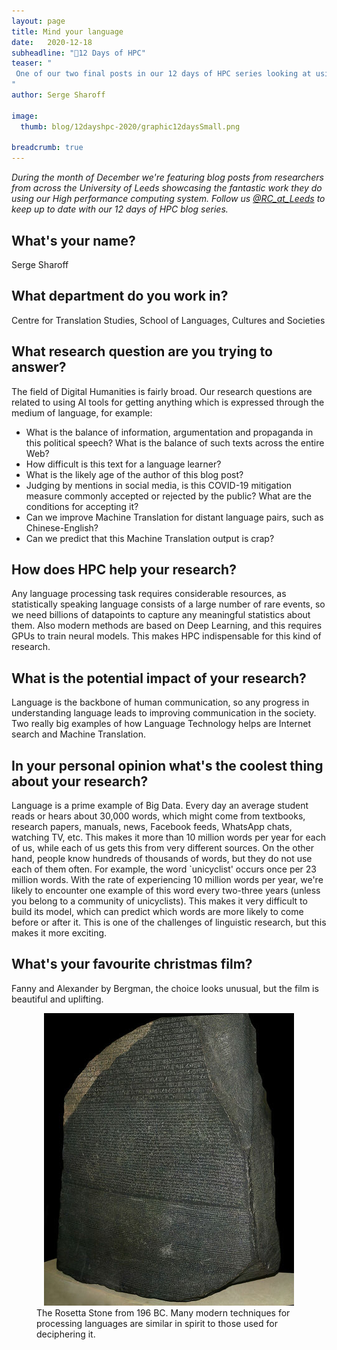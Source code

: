 ```yaml
---
layout: page
title: Mind your language
date:   2020-12-18
subheadline: "🎄12 Days of HPC"
teaser: "
 One of our two final posts in our 12 days of HPC series looking at using the HPC to study language using AI!
"
author: Serge Sharoff

image:
  thumb: blog/12dayshpc-2020/graphic12daysSmall.png

breadcrumb: true
---
```


_During the month of December we're featuring blog posts from researchers from across the University of Leeds showcasing the fantastic work they do using our High performance computing system. Follow us [@RC_at_Leeds](https://twitter.com/RC_at_leeds) to keep up to date with our 12 days of HPC blog series._

## What's your name?

Serge Sharoff

## What department do you work in?

Centre for Translation Studies, School of Languages, Cultures and Societies

## What research question are you trying to answer?

The field of Digital Humanities is fairly broad.  Our research questions are related to using AI tools for getting anything which is expressed through the medium of language, for example:
- What is the balance of information, argumentation and propaganda in this political speech?  What is the balance of such texts across the entire Web?
- How difficult is this text for a language learner?
- What is the likely age of the author of this blog post?
- Judging by mentions in social media, is this COVID-19 mitigation measure commonly accepted or rejected by the public?  What are the conditions for accepting it?
- Can we improve Machine Translation for distant language pairs, such as Chinese-English?
- Can we predict that this Machine Translation output is crap?

## How does HPC help your research?

Any language processing task requires considerable resources, as statistically speaking language consists of a large number of rare events, so we need billions of datapoints to capture any meaningful statistics about them.  Also modern methods are based on Deep Learning, and this requires GPUs to train neural models.  This makes HPC indispensable for this kind of research.

## What is the potential impact of your research?

Language is the backbone of human communication, so any progress in understanding language leads to improving communication in the society.  Two really big examples of how Language Technology helps are Internet search and Machine Translation.  

## In your personal opinion what's the coolest thing about your research?

Language is a prime example of Big Data.  Every day an average student reads or hears about 30,000 words, which might come from textbooks, research papers, manuals, news, Facebook feeds, WhatsApp chats, watching TV, etc.  This makes it more than 10 million words per year for each of us, while each of us gets this from very different sources.  On the other hand, people know hundreds of thousands of words, but they do not use each of them often.  For example, the word `unicyclist' occurs once per 23 million words.  With the rate of experiencing 10 million words per year, we're likely to encounter one example of this word every two-three years (unless you belong to a community of unicyclists).  This makes it very difficult to build its model, which can predict which words are more likely to come before or after it.  This is one of the challenges of linguistic research, but this makes it more exciting.

## What's your favourite christmas film?

Fanny and Alexander by Bergman, the choice looks unusual, but the film is beautiful and uplifting.

<figure>
  <div style="text-align:center;">
    <img src='/images/blog/12dayshpc-2020/day14/rosetta_stone.jpg' alt='The Rosetta Stone from 196 BC.  Many modern techniques for processing languages are similar in spirit to those used for deciphering it.'/>
  </div>
  <figcaption>
  The Rosetta Stone from 196 BC.  Many modern techniques for processing languages are similar in spirit to those used for deciphering it.
  </figcaption>
</figure>
